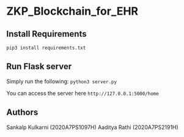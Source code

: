 # ZKP_Blockchain_for_EHR

## Install Requirements
`pip3 install requirements.txt`

## Run Flask server
Simply run the following:
`python3 server.py`

You can access the server here `http://127.0.0.1:5000/home`

## Authors
Sankalp Kulkarni (2020A7PS1097H)
Aaditya Rathi (2020A7PS2191H)

